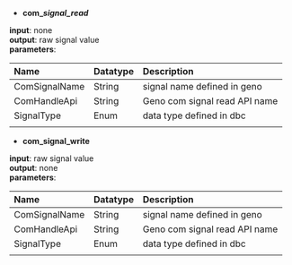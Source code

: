 * **com\_**_**signal\_read**_



**input**: none  
**output**: raw signal value  
**parameters**:

| Name | Datatype | Description |
| :--- | :--- | :--- |
| ComSignalName | String | signal name defined in geno |
| ComHandleApi | String | Geno com signal read API name |
| SignalType | Enum | data type defined in dbc |
|  |  |  |

* **com\_signal\_write**



**input**: raw signal value  
**output**: none  
**parameters**:

| Name | Datatype | Description |
| :--- | :--- | :--- |
| ComSignalName | String | signal name defined in geno |
| ComHandleApi | String | Geno com signal read API name |
| SignalType | Enum | data type defined in dbc |
|  |  |  |



